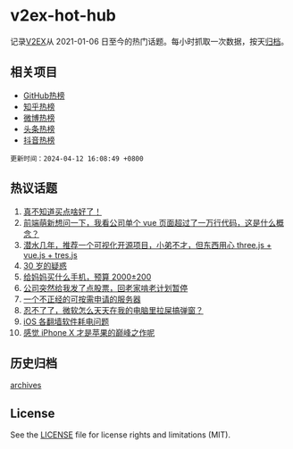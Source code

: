 # v2ex-hot-hub

 记录[V2EX](https://www.v2ex.com/)从 2021-01-06 日至今的热门话题。每小时抓取一次数据，按天[归档](archives)。
 
 ## 相关项目

- [GitHub热榜](https://github.com/snaildev/github-hot-hub)
- [知乎热榜](https://github.com/snaildev/zhihu-hot-hub)
- [微博热榜](https://github.com/snaildev/weibo-hot-hub)
- [头条热榜](https://github.com/snaildev/toutiao-hot-hub)
- [抖音热榜](https://github.com/snaildev/douyin-hot-hub)


 `更新时间：2024-04-12 16:08:49 +0800`

## 热议话题

1. [真不知道买点啥好了！](https://www.v2ex.com/t/1031815)
1. [前端萌新想问一下，我看公司单个 vue 页面超过了一万行代码，这是什么概念？](https://www.v2ex.com/t/1031826)
1. [潜水几年，推荐一个可视化开源项目，小弟不才，但东西用心 three.js + vue.js + tres.js](https://www.v2ex.com/t/1031827)
1. [30 岁的疑惑](https://www.v2ex.com/t/1031820)
1. [给妈妈买什么手机，预算 2000±200](https://www.v2ex.com/t/1031819)
1. [公司突然给我发了点股票，回老家啃老计划暂停](https://www.v2ex.com/t/1031908)
1. [一个不正经的可按需申请的服务器](https://www.v2ex.com/t/1031802)
1. [忍不了了，微软怎么天天在我的电脑里拉屎搞弹窗？](https://www.v2ex.com/t/1031789)
1. [iOS 各翻墙软件耗电问题](https://www.v2ex.com/t/1031808)
1. [感觉 iPhone X 才是苹果的巅峰之作呢](https://www.v2ex.com/t/1031835)

## 历史归档

[archives](archives)

## License

See the [LICENSE](LICENSE) file for license rights and limitations (MIT).
